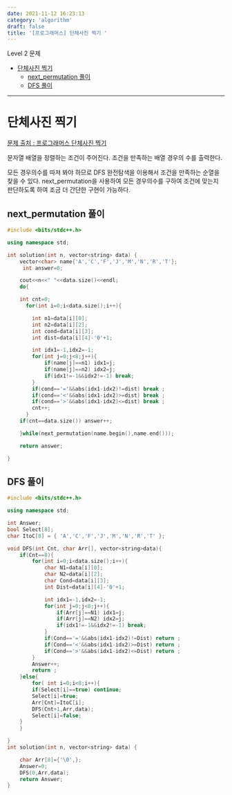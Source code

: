 ```yaml
---
date: 2021-11-12 16:23:13
category: 'algorithm'
draft: false
title: '[프로그래머스] 단체사진 찍기 '
---
```


Level 2 문제

- [단체사진 찍기](#단체사진-찍기)
  - [next_permutation 풀이](#next_permutation-풀이)
  - [DFS 풀이](#dfs-풀이)

---

# 단체사진 찍기

[문제 출처 : 프로그래머스 단체사진 찍기](https://programmers.co.kr/learn/courses/30/lessons/1835)

문자열 배열을 정렬하는 조건이 주어진다. 조건을 만족하는 배열 경우의 수를 출력한다.

모든 경우의수를 따져 봐야 하므로 DFS 완전탐색을 이용해서 조건을 만족하는 순열을 찾을 수 있다. next_permutation을 사용하여 모든 경우의수를 구하여 조건에 맞는지 판단하도록 하여 조금 더 간단한 구현이 가능하다.

## next_permutation 풀이

```cpp
#include <bits/stdc++.h>

using namespace std;

int solution(int n, vector<string> data) {
    vector<char> name{'A','C','F','J','M','N','R','T'};
     int answer=0;

    cout<<n<<" "<<data.size()<<endl;
    do{

    int cnt=0;
      for(int i=0;i<data.size();i++){

        int n1=data[i][0];
        int n2=data[i][2];
        int cond=data[i][3];
        int dist=data[i][4]-'0'+1;

        int idx1=-1,idx2=-1;
        for(int j=0;j<8;j++){
            if(name[j]==n1) idx1=j;
            if(name[j]==n2) idx2=j;
            if(idx1!=-1&&idx2!=-1) break;
        }
        if(cond=='='&&abs(idx1-idx2)!=dist) break ;
        if(cond=='<'&&abs(idx1-idx2)>=dist) break ;
        if(cond=='>'&&abs(idx1-idx2)<=dist) break ;
        cnt++;
      }
    if(cnt==data.size()) answer++;

    }while(next_permutation(name.begin(),name.end()));

    return answer;

}
```

## DFS 풀이

```cpp
#include <bits/stdc++.h>

using namespace std;

int Answer;
bool Select[8];
char ItoC[8] = { 'A','C','F','J','M','N','R','T' };

void DFS(int Cnt, char Arr[], vector<string>data){
    if(Cnt==8){
        for(int i=0;i<data.size();i++){
            char N1=data[i][0];
            char N2=data[i][2];
            char Cond=data[i][3];
            int Dist=data[i][4]-'0'+1;

            int idx1=-1,idx2=-1;
            for(int j=0;j<8;j++){
                if(Arr[j]==N1) idx1=j;
                if(Arr[j]==N2) idx2=j;
                if(idx1!=-1&&idx2!=-1) break;
            }
            if(Cond=='='&&abs(idx1-idx2)!=Dist) return ;
            if(Cond=='<'&&abs(idx1-idx2)>=Dist) return ;
            if(Cond=='>'&&abs(idx1-idx2)<=Dist) return ;
        }
        Answer++;
        return ;
    }else{
        for( int i=0;i<8;i++){
        if(Select[i]==true) continue;
        Select[i]=true;
        Arr[Cnt]=ItoC[i];
        DFS(Cnt+1,Arr,data);
        Select[i]=false;
    }
    }

}
int solution(int n, vector<string> data) {

    char Arr[8]={'\0',};
    Answer=0;
    DFS(0,Arr,data);
    return Answer;
}
```
